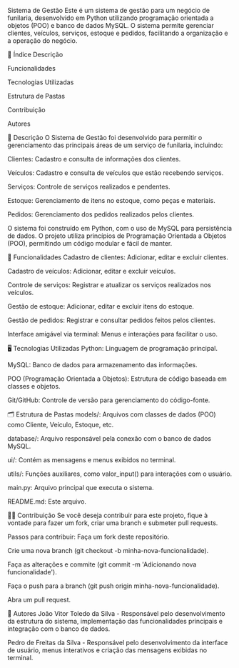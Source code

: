 Sistema de Gestão
Este é um sistema de gestão para um negócio de funilaria, desenvolvido em Python utilizando programação orientada a objetos (POO) e banco de dados MySQL. O sistema permite gerenciar clientes, veículos, serviços, estoque e pedidos, facilitando a organização e a operação do negócio.

📝 Índice
Descrição

Funcionalidades

Tecnologias Utilizadas

Estrutura de Pastas

Contribuição

Autores

📜 Descrição
O Sistema de Gestão foi desenvolvido para permitir o gerenciamento das principais áreas de um serviço de funilaria, incluindo:

Clientes: Cadastro e consulta de informações dos clientes.

Veículos: Cadastro e consulta de veículos que estão recebendo serviços.

Serviços: Controle de serviços realizados e pendentes.

Estoque: Gerenciamento de itens no estoque, como peças e materiais.

Pedidos: Gerenciamento dos pedidos realizados pelos clientes.

O sistema foi construído em Python, com o uso de MySQL para persistência de dados. O projeto utiliza princípios de Programação Orientada a Objetos (POO), permitindo um código modular e fácil de manter.

🔧 Funcionalidades
Cadastro de clientes: Adicionar, editar e excluir clientes.

Cadastro de veículos: Adicionar, editar e excluir veículos.

Controle de serviços: Registrar e atualizar os serviços realizados nos veículos.

Gestão de estoque: Adicionar, editar e excluir itens do estoque.

Gestão de pedidos: Registrar e consultar pedidos feitos pelos clientes.

Interface amigável via terminal: Menus e interações para facilitar o uso.

🖥️ Tecnologias Utilizadas
Python: Linguagem de programação principal.

MySQL: Banco de dados para armazenamento das informações.

POO (Programação Orientada a Objetos): Estrutura de código baseada em classes e objetos.

Git/GitHub: Controle de versão para gerenciamento do código-fonte.

🗂️ Estrutura de Pastas
models/: Arquivos com classes de dados (POO) como Cliente, Veículo, Estoque, etc.

database/: Arquivo responsável pela conexão com o banco de dados MySQL.

ui/: Contém as mensagens e menus exibidos no terminal.

utils/: Funções auxiliares, como valor_input() para interações com o usuário.

main.py: Arquivo principal que executa o sistema.

README.md: Este arquivo.

👨‍💻 Contribuição
Se você deseja contribuir para este projeto, fique à vontade para fazer um fork, criar uma branch e submeter pull requests.

Passos para contribuir:
Faça um fork deste repositório.

Crie uma nova branch (git checkout -b minha-nova-funcionalidade).

Faça as alterações e commite (git commit -m 'Adicionando nova funcionalidade').

Faça o push para a branch (git push origin minha-nova-funcionalidade).

Abra um pull request.

👥 Autores
João Vitor Toledo da Silva - Responsável pelo desenvolvimento da estrutura do sistema, implementação das funcionalidades principais e integração com o banco de dados.

Pedro de Freitas da Silva - Responsável pelo desenvolvimento da interface de usuário, menus interativos e criação das mensagens exibidas no terminal.
